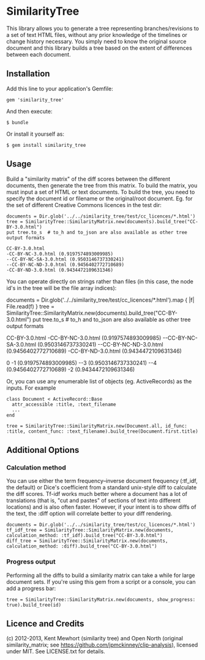 # SimilarityTree

This library allows you to generate a tree representing branches/revisions to a set of text HTML files, without any
prior knowledge of the timelines or change history necessary. You simply need to know the original source document and
this library builds a tree based on the extent of differences between each document.

## Installation

Add this line to your application's Gemfile:

    gem 'similarity_tree'

And then execute:

    $ bundle

Or install it yourself as:

    $ gem install similarity_tree

## Usage

Build a "similarity matrix" of the diff scores between the different documents, then generate the tree from this matrix.
To build the matrix, you must input a set of HTML or text documents.  To build the tree, you need
to specify the document id or filename or the original/root document. Eg. for the set of different Creative Commons
licences in the test dir:

    documents = Dir.glob('../../similarity_tree/test/cc_licences/*.html')
    tree = SimilarityTree::SimilarityMatrix.new(documents).build_tree("CC-BY-3.0.html")
    put tree.to_s  # to_h and to_json are also available as other tree output formats

    CC-BY-3.0.html
    -CC-BY-NC-3.0.html (0.9197574893009985)
    --CC-BY-NC-SA-3.0.html (0.9503146737330241)
    --CC-BY-NC-ND-3.0.html (0.9456402772710689)
    -CC-BY-ND-3.0.html (0.9434472109631346)

You can operate directly on strings rather than files (in this case, the node id's in the tree will be the file array indices):

   documents = Dir.glob('../../similarity_tree/test/cc_licences/*.html').map { |f| File.read(f) }
   tree = SimilarityTree::SimilarityMatrix.new(documents).build_tree("CC-BY-3.0.html")
   put tree.to_s  # to_h and to_json are also available as other tree output formats

   CC-BY-3.0.html
   -CC-BY-NC-3.0.html (0.9197574893009985)
   --CC-BY-NC-SA-3.0.html (0.9503146737330241)
   --CC-BY-NC-ND-3.0.html (0.9456402772710689)
   -CC-BY-ND-3.0.html (0.9434472109631346)

   0
   -1 (0.9197574893009985)
   --3 (0.9503146737330241)
   --4 (0.9456402772710689)
   -2 (0.9434472109631346)

Or, you can use any enumerable list of objects (eg. ActiveRecords) as the inputs. For example

    class Document < ActiveRecord::Base
      attr_accessible :title, :text_filename
      ...
    end

    tree = SimilarityTree::SimilarityMatrix.new(Document.all, id_func: :title, content_func: :text_filename).build_tree(Document.first.title)

## Additional Options

### Calculation method

You can use either the term frequency–inverse document frequency (:tf_idf, the default) or Dice's coefficient from a
standard unix-style diff to calculate the diff scores. Tf-idf works much better where a document has a lot of translations
(that is, "cut and pastes" of sections of text into different locations) and is also often faster.  However, if your intent
is to show diffs of the text, the :diff option will correlate better to your diff rendering.

    documents = Dir.glob('../../similarity_tree/test/cc_licences/*.html')
    tf_idf_tree = SimilarityTree::SimilarityMatrix.new(documents, calculation_method: :tf_idf).build_tree("CC-BY-3.0.html")
    diff_tree = SimilarityTree::SimilarityMatrix.new(documents, calculation_method: :diff).build_tree("CC-BY-3.0.html")

### Progress output

Performing all the diffs to build a similarity matrix can take a while for large document sets. If you're using this
gem from a script or a console, you can add a progress bar:

    tree = SimilarityTree::SimilarityMatrix.new(documents, show_progress: true).build_tree(id)

## Licence and Credits

(c) 2012-2013, Kent Mewhort (similarity tree) and Open North (original similarity_matrix; see https://github.com/jpmckinney/clip-analysis),
licensed under MIT. See LICENSE.txt for details.